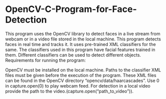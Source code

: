# OpenCV-C-Program-for-Face-Detection



This program uses the OpenCV library to detect faces in a live stream from webcam or in a video file stored in the local machine. This program detects faces in real time and tracks it. It uses pre-trained XML classifiers for the same. The classifiers used in this program have facial features trained in them. Different classifiers can be used to detect different objects. Requirements for running the program:

OpenCV must be installed on the local machine.
Paths to the classifier XML files must be given before the execution of the program. These XML files can be found in the OpenCV directory “opencv/data/haarcascades”.
Use 0 in capture.open(0) to play webcam feed.
For detection in a local video provide the path to the video.(capture.open(“path_to_video”)).
